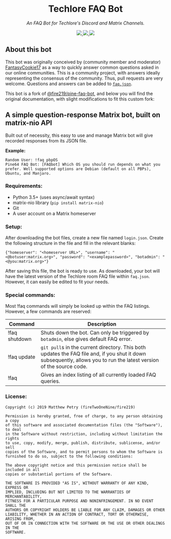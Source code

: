 <div align="center">
<h1>Techlore FAQ Bot</h1>
<p>
	<em>An FAQ Bot for Techlore's Discord and Matrix Channels.</em>
</p>
<p>
<a href="https://github.com/techlore/faq-bot/pulls">
	<img src="https://img.shields.io/github/issues-pr/techlore/faq-bot?style=for-the-badge">
</a>
<a href="https://discord.gg/Xd7baMSpqS">
	<img src="https://img.shields.io/discord/422332274323750922?label=Discord&logo=discord&logoColor=white&style=for-the-badge">
</a>
<a href="https://matrix.to/#/+techlore-official:matrix.org">
	<img src="https://img.shields.io/matrix/techlore:matrix.org?label=Matrix&logo=matrix&server_fqdn=matrix.org&style=for-the-badge">
</a>
</p>
</div>

## About this bot

This bot was originally conceived by (community member and moderator) [FantasyCookie17](https://artemislena.eu) as a way to quickly answer common questions asked in our online communities. This is a community project, with answers ideally representing the consensus of the community. Thus, pull requests are very welcome. Questions and answers can be added to [`faq.json`](/faq.json).

This bot is a fork of [@fire219/pine-faq-bot](https://github.com/fire219/pine-faq-bot), and below you will find the original documentation, with slight modifications to fit this custom fork:

## A simple question-response Matrix bot, built on matrix-nio API

Built out of necessity, this easy to use and manage Matrix bot will give recorded responses from its JSON file.

**Example:**

    Random User: !faq pbpOS
    Pine64 FAQ Bot: [FAQbot] Which OS you should run depends on what you prefer. Well supported options are Debian (default on all PBPs), Ubuntu, and Manjaro.

### Requirements:
- Python 3.5+ (uses async/await syntax)
- matrix-nio library (`pip install matrix-nio`)
- Git
- A user account on a Matrix homeserver

### Setup:
After downloading the bot files, create a new file named `login.json`.
Create the following structure in the file and fill in the relevant blanks:

    {"homeserver": "<homeserver URL>", "username": "<@botuser:matrix.org>", "password": "<examplepassword>", "botadmin": "<@you:matrix.org>"}

After saving this file, the bot is ready to use. As downloaded, your bot will have the latest version of the Techlore room FAQ file within `faq.json`. However, it can easily be edited to fit your needs.

### Special commands:
Most !faq commands will simply be looked up within the FAQ listings. However, a few commands are reserved:

 Command| Description
--|--
 !faq shutdown | Shuts down the bot. Can only be triggered by `botadmin`, else gives default FAQ error.
 !faq update | `git pull`s in the current directory. This both updates the FAQ file and, if you shut it down subsequently, allows you to run the latest version of the source code.
 !faq | Gives an index listing of all currently loaded FAQ queries.

### License:

    Copyright (c) 2019 Matthew Petry (fireTwoOneNine/fire219)

    Permission is hereby granted, free of charge, to any person obtaining a copy
    of this software and associated documentation files (the "Software"), to deal
    in the Software without restriction, including without limitation the rights
    to use, copy, modify, merge, publish, distribute, sublicense, and/or sell
    copies of the Software, and to permit persons to whom the Software is
    furnished to do so, subject to the following conditions:

    The above copyright notice and this permission notice shall be included in all
    copies or substantial portions of the Software.

    THE SOFTWARE IS PROVIDED "AS IS", WITHOUT WARRANTY OF ANY KIND, EXPRESS OR
    IMPLIED, INCLUDING BUT NOT LIMITED TO THE WARRANTIES OF MERCHANTABILITY,
    FITNESS FOR A PARTICULAR PURPOSE AND NONINFRINGEMENT. IN NO EVENT SHALL THE
    AUTHORS OR COPYRIGHT HOLDERS BE LIABLE FOR ANY CLAIM, DAMAGES OR OTHER
    LIABILITY, WHETHER IN AN ACTION OF CONTRACT, TORT OR OTHERWISE, ARISING FROM,
    OUT OF OR IN CONNECTION WITH THE SOFTWARE OR THE USE OR OTHER DEALINGS IN THE
    SOFTWARE.
